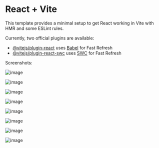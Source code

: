 # React + Vite

This template provides a minimal setup to get React working in Vite with HMR and some ESLint rules.

Currently, two official plugins are available:

- [@vitejs/plugin-react](https://github.com/vitejs/vite-plugin-react/blob/main/packages/plugin-react/README.md) uses [Babel](https://babeljs.io/) for Fast Refresh
- [@vitejs/plugin-react-swc](https://github.com/vitejs/vite-plugin-react-swc) uses [SWC](https://swc.rs/) for Fast Refresh

Screenshots:

![image](https://github.com/user-attachments/assets/be496c69-2c78-4b56-9f41-98242f7c7ff6)

![image](https://github.com/user-attachments/assets/ed21a731-b9b4-483e-a610-1bf6a89f1b99)

![image](https://github.com/user-attachments/assets/62bfb202-2c40-409d-8a3c-9c0cd9d517e7)

![image](https://github.com/user-attachments/assets/7df9c510-d035-4be6-b4a1-fcbf908561a3)

![image](https://github.com/user-attachments/assets/6edcb1f6-a418-4f21-8d6e-2ae9d278820f)

![image](https://github.com/user-attachments/assets/9d8d6df8-a6ac-41cd-a337-d3834307a540)

![image](https://github.com/user-attachments/assets/f7c6224d-8205-4e3f-93ed-e846b33be976)

![image](https://github.com/user-attachments/assets/d78b39fd-5085-4c59-b33e-ba3b676ac629)


